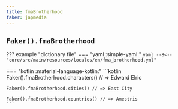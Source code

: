 ```yaml
---
title: fmaBrotherhood
faker: japmedia
---
```


## `Faker().fmaBrotherhood`

??? example "dictionary file"
    === "yaml :simple-yaml:"
        ```yaml
        --8<-- "core/src/main/resources/locales/en/fma_brotherhood.yml"
        ```

=== "kotlin :material-language-kotlin:"
    ```kotlin
    Faker().fmaBrotherhood.characters() // => Edward Elric

    Faker().fmaBrotherhood.cities() // => East City

    Faker().fmaBrotherhood.countries() // => Amestris
    ```
